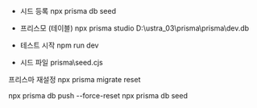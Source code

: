  - 시드 등록
 npx prisma db seed

 - 프리스모 (테이블)
   npx prisma studio
   D:\ustra_03\prisma\prisma\dev.db

 - 테스트 시작
   npm run dev
  
 - 시드 파일
  prisma\seed.cjs

프리스마 재설정 
npx prisma migrate reset


npx prisma db push --force-reset
npx prisma db seed